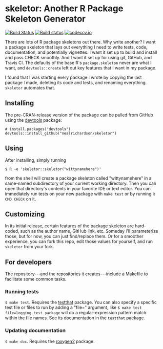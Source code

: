 # skeletor: Another R Package Skeleton Generator

[![Build Status](https://travis-ci.org/nealrichardson/skeletor.png?branch=master)](https://travis-ci.org/nealrichardson/skeletor) [![Build status](https://ci.appveyor.com/api/projects/status/28hsiu1b9ntisto7/branch/master?svg=true)](https://ci.appveyor.com/project/nealrichardson/skeletor/branch/master)  [![codecov.io](https://codecov.io/github/nealrichardson/httpcache/skeletor.svg?branch=master)](https://codecov.io/github/nealrichardson/skeletor?branch=master) 

There are lots of R package skeletons out there. Why write another? I want a package skeleton that lays out everything I need to write tests, code, documentation, and potentially vignettes. I want it set up to build and install and pass CHECK smoothly. And I want it set up for using git, GitHub, and Travis CI. The defaults of the base R's `package.skeleton` never are what I want, and `devtools::create` left out key features that I want in my package.

I found that I was starting every package I wrote by copying the last package I made, deleting its code and tests, and renaming everything. `skeletor` automates that.

## Installing

The pre-CRAN-release version of the package can be pulled from GitHub using the [devtools](https://github.com/hadley/devtools) package:

    # install.packages("devtools")
    devtools::install_github("nealrichardson/skeletor")

## Using

After installing, simply running

    $ R -e 'skeletor::skeletor("wittynamehere")'

from the shell will create a package skeleton called "wittynamehere" in a same-named subdirectory of your current working directory. Then you can open that directory's contents in your favorite IDE or text editor. You can immediately run tests on your new package with `make test` or by running `R CMD CHECK` on it.

## Customizing

In its initial release, certain features of the package skeleton are hard-coded, such as the author name, GitHub link, etc. Someday I'll parameterize those, but for now, you can just find/replace them. Or for a smoother experience, you can fork this repo, edit those values for yourself, and run `skeletor` from your fork.

## For developers

The repository---and the repositories it creates---include a Makefile to facilitate some common tasks.

### Running tests

`$ make test`. Requires the [testthat](https://github.com/hadley/testthat) package. You can also specify a specific test file or files to run by adding a "file=" argument, like `$ make test file=logging`. `test_package` will do a regular-expression pattern match within the file names. See its documentation in the `testthat` package.

### Updating documentation

`$ make doc`. Requires the [roxygen2](https://github.com/klutometis/roxygen) package.
